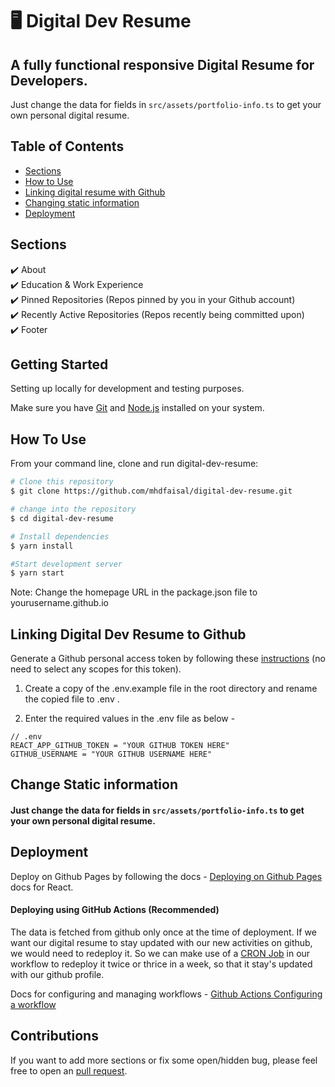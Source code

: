 # 🖥️ Digital Dev Resume

## A fully functional responsive Digital Resume for Developers.

Just change the data for fields in `src/assets/portfolio-info.ts` to get your own personal digital resume.

## Table of Contents

- [Sections](#sections)
- [How to Use](#how-to-use)
- [Linking digital resume with Github](#linking-digital-dev-resume-to-github)
- [Changing static information](#change-static-information)
- [Deployment](#deployment)

## Sections

✔️ About\
✔️ Education & Work Experience\
✔️ Pinned Repositories (Repos pinned by you in your Github account)\
✔️ Recently Active Repositories (Repos recently being committed upon)\
✔️ Footer

## Getting Started

Setting up locally for development and testing purposes.

Make sure you have [Git](https://git-scm.com) and [Node.js](https://nodejs.org/en/download/) installed on your system.

## How To Use

From your command line, clone and run digital-dev-resume:

```bash
# Clone this repository
$ git clone https://github.com/mhdfaisal/digital-dev-resume.git

# change into the repository
$ cd digital-dev-resume

# Install dependencies
$ yarn install

#Start development server
$ yarn start
```

Note: Change the homepage URL in the package.json file to yourusername.github.io

## Linking Digital Dev Resume to Github

Generate a Github personal access token by following these [instructions](https://help.github.com/en/github/authenticating-to-github/creating-a-personal-access-token-for-the-command-line) (no need to select any scopes for this token).

1. Create a copy of the .env.example file in the root directory and rename the copied file to .env .

2. Enter the required values in the .env file as below -

```env
// .env
REACT_APP_GITHUB_TOKEN = "YOUR GITHUB TOKEN HERE"
GITHUB_USERNAME = "YOUR GITHUB USERNAME HERE"
```

## Change Static information

#### Just change the data for fields in `src/assets/portfolio-info.ts` to get your own personal digital resume.

## Deployment

Deploy on Github Pages by following the docs - [Deploying on Github Pages](https://create-react-app.dev/docs/deployment/#github-pages) docs for React.

#### Deploying using GitHub Actions (Recommended)

The data is fetched from github only once at the time of deployment. If we want our digital resume to stay updated with our new activities on github, we would need to redeploy it. So we can make use of a [CRON Job](https://docs.github.com/en/actions/reference/events-that-trigger-workflows#scheduled-events) in our workflow to redeploy it twice or thrice in a week, so that it stay's updated with our github profile.

Docs for configuring and managing workflows - [Github Actions Configuring a workflow](https://docs.github.com/en/actions/configuring-and-managing-workflows/configuring-a-workflow)

## Contributions

If you want to add more sections or fix some open/hidden bug, please feel free to open an [pull request](https://github.com/mhdfaisal/digital-dev-resume/pulls).

